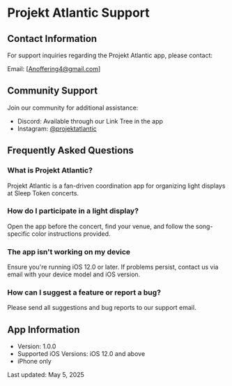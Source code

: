 # Projekt Atlantic Support

## Contact Information

For support inquiries regarding the Projekt Atlantic app, please contact:

Email: [Anoffering4@gmail.com]

## Community Support

Join our community for additional assistance:
- Discord: Available through our Link Tree in the app
- Instagram: [@projektatlantic](https://www.instagram.com/projektatlantic/)

## Frequently Asked Questions

### What is Projekt Atlantic?
Projekt Atlantic is a fan-driven coordination app for organizing light displays at Sleep Token concerts.

### How do I participate in a light display?
Open the app before the concert, find your venue, and follow the song-specific color instructions provided.

### The app isn't working on my device
Ensure you're running iOS 12.0 or later. If problems persist, contact us via email with your device model and iOS version.

### How can I suggest a feature or report a bug?
Please send all suggestions and bug reports to our support email.

## App Information

- Version: 1.0.0
- Supported iOS Versions: iOS 12.0 and above
- iPhone only

Last updated: May 5, 2025